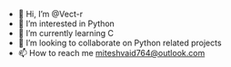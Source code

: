 - 👋 Hi, I’m @Vect-r
- 👀 I’m interested in Python 
- 🌱 I’m currently learning C
- 💞️ I’m looking to collaborate on Python related projects
- 📫 How to reach me miteshvaid764@outlook.com

<!---
Vect-r/Vect-r is a ✨ special ✨ repository because its `README.md` (this file) appears on your GitHub profile.
You can click the Preview link to take a look at your changes.
--->
